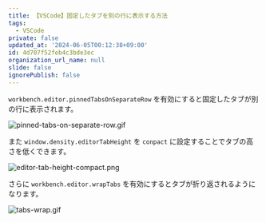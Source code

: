 ```yaml
---
title: 【VSCode】固定したタブを別の行に表示する方法
tags:
  - VSCode
private: false
updated_at: '2024-06-05T00:12:38+09:00'
id: 4d707f52feb4c3bde3ec
organization_url_name: null
slide: false
ignorePublish: false
---
```

`workbench.editor.pinnedTabsOnSeparateRow` を有効にすると固定したタブが別の行に表示されます。

![pinned-tabs-on-separate-row.gif](https://qiita-image-store.s3.ap-northeast-1.amazonaws.com/0/2342443/73a5c80d-e179-0e32-3386-882feb99618f.gif)

また `window.density.editorTabHeight` を `conpact` に設定することでタブの高さを低くできます。

![editor-tab-height-compact.png](https://qiita-image-store.s3.ap-northeast-1.amazonaws.com/0/2342443/c7fbfbe4-39fc-bfa5-172a-eef361f9aea2.png)

さらに `workbench.editor.wrapTabs` を有効にするとタブが折り返されるようになります。

![tabs-wrap.gif](https://qiita-image-store.s3.ap-northeast-1.amazonaws.com/0/2342443/2ea890fb-3b8b-8135-b74d-d68d85810105.gif)
